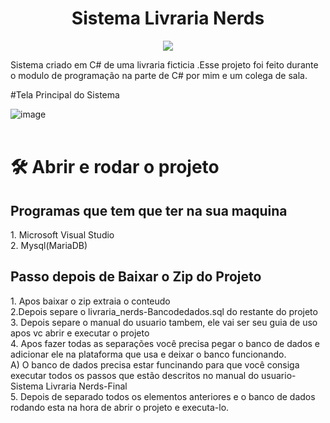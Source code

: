 <h1 align="center">Sistema Livraria Nerds </h1>
<p align="center">
<img src="http://img.shields.io/static/v1?label=STATUS&message=%20CONCLUIDO&color=GREEN&style=for-the-badge"/>
</p>
Sistema criado em C# de uma livraria ficticia .Esse projeto foi feito durante o modulo de programação na parte de C# por mim e um colega de sala.

#Tela Principal do Sistema

![image](https://user-images.githubusercontent.com/97040972/158994343-6c872cc9-8cd3-497b-b182-1c0d5cdf609c.png)
<br>
<br>

# 🛠️ Abrir e rodar o projeto

<h2> Programas que tem que ter na sua maquina</h2>
1. Microsoft Visual Studio
<br>
2. Mysql(MariaDB)

<br>
<h2> Passo depois de Baixar o Zip do Projeto</h2>
1. Apos baixar o zip  extraia o conteudo
<br>
2.Depois separe o livraria_nerds-Bancodedados.sql do restante do projeto
<br>
3. Depois separe o manual do usuario tambem, ele vai ser seu guia de uso apos vc abrir e executar o projeto
<br>
4. Apos fazer todas as separações você precisa pegar o banco de dados e adicionar ele na plataforma que usa e deixar o banco funcionando. 
<br>
 A) O banco de dados precisa estar funcinando para que você consiga executar todos os passos que estão descritos no manual do usuario- Sistema Livraria Nerds-Final
<br>
5. Depois de separado todos os elementos anteriores e o banco de dados rodando esta na hora de abrir o projeto e executa-lo.
<br>



 
    
